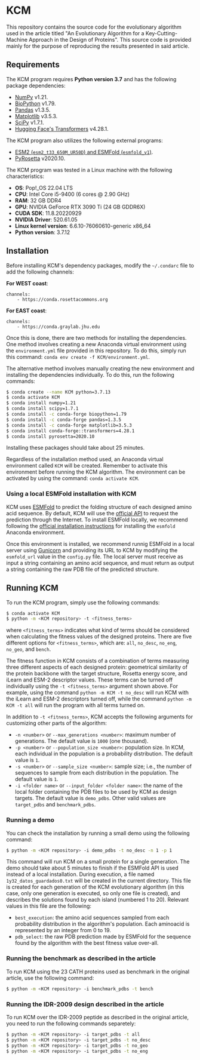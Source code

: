 # KCM

This repository contains the source code for the evolutionary algorithm used in the article titled "An Evolutionary Algorithm for a Key-Cutting-Machine Approach in the Design of Proteins". This source code is provided mainly for the purpose of reproducing the results presented in said article.

## Requirements

The KCM program requires **Python version 3.7** and has the following package dependencies:

- [NumPy](https://numpy.org/install/) v1.21.
- [BioPython](https://biopython.org/wiki/Packages) v1.79.
- [Pandas](https://pypi.org/project/pandas/) v1.3.5.
- [Matplotlib](https://matplotlib.org/stable/users/getting_started/index.html#installation-quick-start) v3.5.3.
- [SciPy](https://scipy.org/install/#pip-install) v1.7.1.
- [Hugging Face's Transformers](https://github.com/huggingface/transformers?tab=readme-ov-file#with-conda) v4.28.1.

The KCM program also utilizes the following external programs:

- [ESM2 (`esm2_t33_650M_UR50D`) and ESMFold (`esmfold_v1`)](https://github.com/facebookresearch/esm?tab=readme-ov-file#repostart).
- [PyRosetta](https://www.pyrosetta.org/downloads#h.c0px19b8kvuw) v2020.10.

The KCM program was tested in a Linux machine with the following characteristics:

- **OS**: Pop!_OS 22.04 LTS
- **CPU**: Intel Core i5-9400 (6 cores @ 2.90 GHz)
- **RAM**: 32 GB DDR4
- **GPU**: NVIDIA GeForce RTX 3090 Ti (24 GB GDDR6X)
- **CUDA SDK**: 11.8.20220929
- **NVIDIA Driver**: 520.61.05
- **Linux kernel version**: 6.6.10-76060610-generic x86_64
- **Python version**: 3.7.12

## Installation

Before installing KCM's dependency packages, modify the `~/.condarc` file to add the following channels:

**For WEST coast**:
```
channels: 
    - https://conda.rosettacommons.org
```

**For EAST coast**:
```
channels:
    - https://conda.graylab.jhu.edu
```

Once this is done, there are two methods for installing the dependencies. 
One method involves creating a new Anaconda virtual environment using the `environment.yml` file provided in this repository.
To do this, simply run this command: `conda env create -f KCM/environment.yml`.

The alternative method involves manually creating the new environment and installing the dependencies individually.
To do this, run the following commands:

```bash
$ conda create --name KCM python=3.7.13
$ conda activate KCM
$ conda install numpy=1.21
$ conda install scipy=1.7.1
$ conda install -c conda-forge biopython=1.79
$ conda install -c conda-forge pandas=1.3.5
$ conda install -c conda-forge matplotlib=3.5.3
$ conda install conda-forge::transformers=4.28.1
$ conda install pyrosetta=2020.10
```

Installing these packages should take about 25 minutes. 

Regardless of the installation method used, an Anaconda virtual environment called `KCM` will be created.
Remember to activate this environment before running the KCM algorithm.
The environment can be activated by using the command: `conda activate KCM`.

### Using a local ESMFold installation with KCM

KCM uses [ESMFold](https://esmatlas.com/resources?action=fold) to predict the folding structure of each designed amino acid sequence. By default, KCM will use the [official API](https://esmatlas.com/about#api) to request the prediction through the Internet. To install ESMFold locally, we recommend following the [official installation instructions](https://github.com/facebookresearch/esm?tab=readme-ov-file#getting-started-with-this-repo-) for installing the `esmfold` Anaconda environment. 

Once this environment is installed, we recommend runnig ESMFold in a local server using [Gunicorn](https://gunicorn.org/) and providing its URL to KCM by modifying the `esmfold_url` value in the `config.py` file. The local server must receive as input a string containing an amino acid sequence, and must return as output a string containing the raw PDB file of the predicted structure.

## Running KCM

To run the KCM program, simply use the following commands:

```bash
$ conda activate KCM
$ python -m <KCM repository> -t <fitness_terms>
```

where `<fitness_terms>` indicates what kind of terms should be considered when calculating the fitness values of the designed proteins. There are five different options for `<fitness_terms>`, which are: `all`, `no_desc`, `no_eng`, `no_geo`, and `bench`.

The fitness function in KCM consists of a combination of terms measuring three different aspects of each designed protein: geometrical similarity of the protein backbone with the target structure, Rosetta energy score, and iLearn and ESM-2 descriptor values. These terms can be turned off individually using the `-t <fitness_terms>` argument shown above. For example, using the command `python -m KCM -t no_desc` will run KCM with the iLearn and ESM-2 descriptors turned off, while the command `python -m KCM -t all` will run the program with all terms turned on.

In addition to `-t <fitness_terms>`, KCM accepts the following arguments for customizing other parts of the algorithm: 

- `-n <number>` or `--max_generations <number>`: maximum number of generations. The default value is `1000` (one thousand).
- `-p <number>` or `--population_size <number>`: population size. In KCM, each individual in the population is a probability distribution. The default value is `1`.
- `-s <number>` or `--sample_size <number>`: sample size; i.e., the number of sequences to sample from each distribution in the population. The default value is `1`.
- `-i <folder name>` or `--input_folder <folder name>`: the name of the local folder containing the PDB files to be used by KCM as design targets. The default value is `demo_pdbs`. Other valid values are `target_pdbs` and `benchmark_pdbs`.

### Running a demo

You can check the installation by running a small demo using the following command:

```bash
$ python -m <KCM repository> -i demo_pdbs -t no_desc -n 1 -p 1
```

This command will run KCM on a small protein for a single generation. The demo should take about 5 minutes to finish if the ESMFold API is used instead of a local installation. During execution, a file named `1y32_datos_guardados0.txt` will be created in the current directory. This file is created for each generation of the KCM evolutionary algorithm (in this case, only one generation is executed, so only one file is created), and describes the solutions found by each island (numbered 1 to 20). Relevant values in this file are the following:

- `best_execution`: the amino acid sequences sampled from each probability distribution in the algorithm's population. Each aminoacid is represented by an integer from 0 to 19.
- `pdb_select`: the raw PDB prediction made by ESMFold for the sequence found by the algorithm with the best fitness value over-all. 

### Running the benchmark as described in the article

To run KCM using the 23 CATH proteins used as benchmark in the original article, use the following command:

```bash
$ python -m <KCM repository> -i benchmark_pdbs -t bench
```

### Running the IDR-2009 design described in the article

To run KCM over the IDR-2009 peptide as described in the original article, you need to run the following commands separetely:

```bash
$ python -m <KCM repository> -i target_pdbs -t all
$ python -m <KCM repository> -i target_pdbs -t no_desc
$ python -m <KCM repository> -i target_pdbs -t no_geo
$ python -m <KCM repository> -i target_pdbs -t no_eng
```
